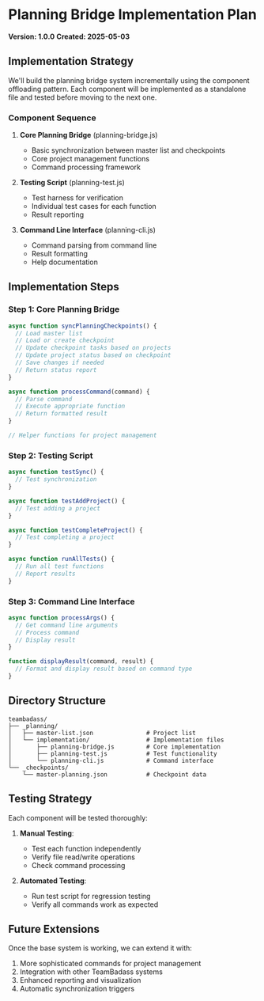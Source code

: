 # Planning Bridge Implementation Plan
**Version: 1.0.0**
**Created: 2025-05-03**

## Implementation Strategy

We'll build the planning bridge system incrementally using the component offloading pattern. Each component will be implemented as a standalone file and tested before moving to the next one.

### Component Sequence

1. **Core Planning Bridge** (planning-bridge.js)
   - Basic synchronization between master list and checkpoints
   - Core project management functions
   - Command processing framework

2. **Testing Script** (planning-test.js)
   - Test harness for verification
   - Individual test cases for each function
   - Result reporting

3. **Command Line Interface** (planning-cli.js)
   - Command parsing from command line
   - Result formatting
   - Help documentation

## Implementation Steps

### Step 1: Core Planning Bridge

```javascript
async function syncPlanningCheckpoints() {
  // Load master list
  // Load or create checkpoint
  // Update checkpoint tasks based on projects
  // Update project status based on checkpoint
  // Save changes if needed
  // Return status report
}

async function processCommand(command) {
  // Parse command
  // Execute appropriate function
  // Return formatted result
}

// Helper functions for project management
```

### Step 2: Testing Script

```javascript
async function testSync() {
  // Test synchronization
}

async function testAddProject() {
  // Test adding a project
}

async function testCompleteProject() {
  // Test completing a project
}

async function runAllTests() {
  // Run all test functions
  // Report results
}
```

### Step 3: Command Line Interface

```javascript
async function processArgs() {
  // Get command line arguments
  // Process command
  // Display result
}

function displayResult(command, result) {
  // Format and display result based on command type
}
```

## Directory Structure

```
teambadass/
├── _planning/
│   ├── master-list.json               # Project list
│   └── implementation/                # Implementation files
│       ├── planning-bridge.js         # Core implementation
│       ├── planning-test.js           # Test functionality
│       └── planning-cli.js            # Command interface
└── _checkpoints/
    └── master-planning.json           # Checkpoint data
```

## Testing Strategy

Each component will be tested thoroughly:

1. **Manual Testing**:
   - Test each function independently
   - Verify file read/write operations
   - Check command processing

2. **Automated Testing**:
   - Run test script for regression testing
   - Verify all commands work as expected

## Future Extensions

Once the base system is working, we can extend it with:

1. More sophisticated commands for project management
2. Integration with other TeamBadass systems
3. Enhanced reporting and visualization
4. Automatic synchronization triggers
